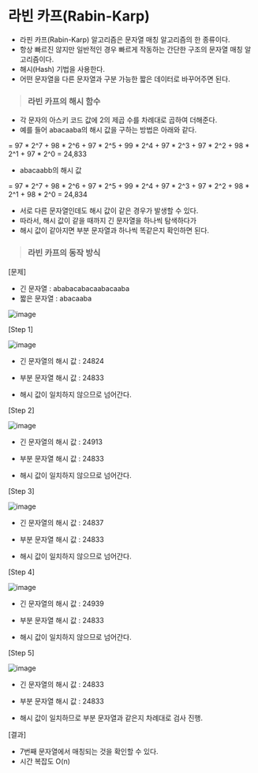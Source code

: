 # 라빈 카프(Rabin-Karp)

+ 라핀 카프(Rabin-Karp) 알고리즘은 문자열 매칭 알고리즘의 한 종류이다.
+ 항상 빠르진 않지만 일반적인 경우 빠르게 작동하는 간단한 구조의 문자열 매칭 알고리즘이다.
+ 해시(Hash) 기법을 사용한다.
+ 어떤 문자열을 다른 문자열과 구분 가능한 짧은 데이터로 바꾸어주면 된다.

> <h3>라빈 카프의 해시 함수

+ 각 문자의 아스키 코드 값에 2의 제곱 수를 차례대로 곱하여 더해준다.
+ 예를 들어 abacaaba의 해시 값을 구하는 방법은 아래와 같다.

= 97 * 2^7 + 98 * 2^6 + 97 * 2^5 + 99 * 2^4 + 97 * 2^3 + 97 * 2^2 + 98 * 2^1 + 97 * 2^0
= 24,833

+ abacaabb의 해시 값

= 97 * 2^7 + 98 * 2^6 + 97 * 2^5 + 99 * 2^4 + 97 * 2^3 + 97 * 2^2 + 98 * 2^1 + 98 * 2^0 
= 24,834

+ 서로 다른 문자열인데도 해시 값이 같은 경우가 발생할 수 있다.
+ 따라서, 해시 값이 같을 때까지 긴 문자열을 하나씩 탐색하다가
+ 해시 값이 같아지면 부분 문자열과 하나씩 똑같은지 확인하면 된다.

> <h3>라빈 카프의 동작 방식

[문제]
+ 긴 문자열 : ababacabacaabacaaba
+ 짧은 문자열 : abacaaba

![image](https://user-images.githubusercontent.com/43658658/118273801-5b847680-b4ff-11eb-87ba-cc883f1a79eb.png)

[Step 1]

![image](https://user-images.githubusercontent.com/43658658/118273887-70f9a080-b4ff-11eb-9faf-623d3d78b5dd.png)

+ 긴 문자열의 해시 값 : 24824
+ 부분 문자열 해시 값 : 24833

+ 해시 값이 일치하지 않으므로 넘어간다.

[Step 2]

![image](https://user-images.githubusercontent.com/43658658/118273965-8c64ab80-b4ff-11eb-9d7a-d49bfe9bd739.png)

+ 긴 문자열의 해시 값 : 24913
+ 부분 문자열 해시 값 : 24833

+ 해시 값이 일치하지 않으므로 넘어간다.

[Step 3]

![image](https://user-images.githubusercontent.com/43658658/118274175-c46bee80-b4ff-11eb-89bc-3b27bebf2767.png)

+ 긴 문자열의 해시 값 : 24837
+ 부분 문자열 해시 값 : 24833

+ 해시 값이 일치하지 않으므로 넘어간다.

[Step 4]

![image](https://user-images.githubusercontent.com/43658658/118274231-d64d9180-b4ff-11eb-8c59-976e993af002.png)

+ 긴 문자열의 해시 값 : 24939
+ 부분 문자열 해시 값 : 24833

+ 해시 값이 일치하지 않으므로 넘어간다.

[Step 5]

![image](https://user-images.githubusercontent.com/43658658/118274303-ecf3e880-b4ff-11eb-9daa-493b2103de14.png)

+ 긴 문자열의 해시 값 : 24833
+ 부분 문자열 해시 값 : 24833

+ 해시 값이 일치하므로 부분 문자열과 같은지 차례대로 검사 진행.

[결과]

+ 7번째 문자열에서 매칭되는 것을 확인할 수 있다.
+ 시간 복잡도 O(n)
